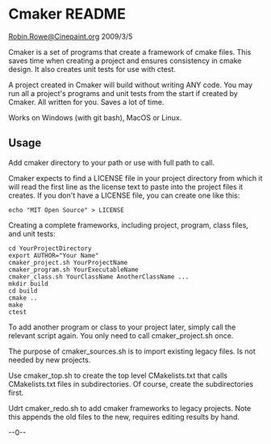 # Cmaker README

Robin.Rowe@Cinepaint.org 2009/3/5

Cmaker is a set of programs that create a framework of cmake files. This saves time when creating a project and ensures consistency in cmake design. It also creates unit tests for use with ctest. 

A project created in Cmaker will build without writing ANY code. You may run all a project's programs and unit tests from the start if created by Cmaker. All written for you. Saves a lot of time. 

Works on Windows (with git bash), MacOS or Linux.

## Usage

Add cmaker directory to your path or use with full path to call. 

Cmaker expects to find a LICENSE file in your project directory from which it will read the first line as the license text to paste into the project files it creates. If you don't have a LICENSE file, you can create one like this:

	echo "MIT Open Source" > LICENSE

Creating a complete frameworks, including project, program, class files, and unit tests:

	cd YourProjectDirectory
	export AUTHOR="Your Name"
	cmaker_project.sh YourProjectName
	cmaker_program.sh YourExecutableName
	cmaker_class.sh YourClassName AnotherClassName ...
	mkdir build
	cd build
	cmake ..
	make
	ctest

To add another program or class to your project later, simply call the relevant script again. You only need to call cmaker_project.sh once. 

The purpose of cmaker_sources.sh is to import existing legacy files. Is not needed by new projects.

Use cmaker_top.sh to create the top level CMakelists.txt that calls CMakelists.txt files in subdirectories. Of course, create the subdirectories first.

Udrt cmaker_redo.sh to add cmaker frameworks to legacy projects. Note this appends the old files to the new, requires editing results by hand.
	
--0--
